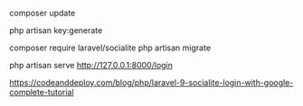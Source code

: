 composer update

php artisan key:generate

composer require laravel/socialite
php artisan migrate


php artisan serve
http://127.0.0.1:8000/login



https://codeanddeploy.com/blog/php/laravel-9-socialite-login-with-google-complete-tutorial
